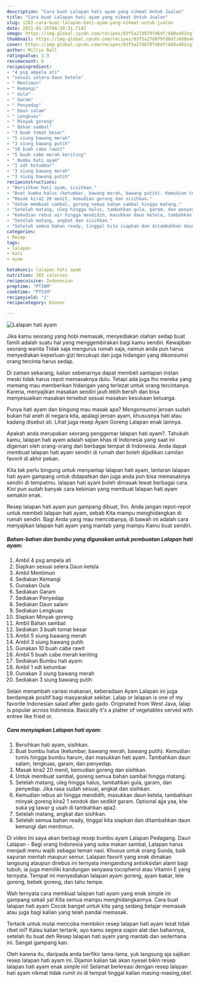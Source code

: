 ```yaml
---
description: "Cara buat Lalapan hati ayam yang nikmat Untuk Jualan"
title: "Cara buat Lalapan hati ayam yang nikmat Untuk Jualan"
slug: 1262-cara-buat-lalapan-hati-ayam-yang-nikmat-untuk-jualan
date: 2021-01-16T08:59:31.714Z
image: https://img-global.cpcdn.com/recipes/03f5a27d079fd6df/680x482cq70/lalapan-hati-ayam-foto-resep-utama.jpg
thumbnail: https://img-global.cpcdn.com/recipes/03f5a27d079fd6df/680x482cq70/lalapan-hati-ayam-foto-resep-utama.jpg
cover: https://img-global.cpcdn.com/recipes/03f5a27d079fd6df/680x482cq70/lalapan-hati-ayam-foto-resep-utama.jpg
author: Millie Ball
ratingvalue: 3.9
reviewcount: 6
recipeingredient:
- "4 psg ampela ati"
- "sesuai selera Daun ketela"
- " Mentimun"
- " Kemangi"
- " Gula"
- " Garam"
- " Penyedap"
- " Daun salam"
- " Lengkuas"
- " Minyak goreng"
- " Bahan sambal"
- "3 buah tomat besar"
- "5 siung bawang merah"
- "3 siung bawang putih"
- "10 buah cabe rawit"
- "5 buah cabe merah keriting"
- " Bumbu hati ayam"
- "1 sdt ketumbar"
- "3 siung bawang merah"
- "3 siung bawang putih"
recipeinstructions:
- "Bersihkan hati ayam, sisihkan."
- "Buat bumbu halus (ketumbar, bawang merah, bawang putih). Kemudian tumis hingga bumbu harum, dan masukkan hati ayam. Tambahkan daun salam, lengkuas, garam, dan penyedap."
- "Masak kira2 20 menit, kemudian goreng dan sisihkan."
- "Untuk membuat sambal, goreng semua bahan sambal hingga matang."
- "Setelah matang, uleg hingga halus, tambahkan gula, garam, dan penyedap. Jika rasa sudah sesuai, angkat dan sisihkan."
- "Kemudian rebus air hingga mendidih, masukkan daun ketela, tambahkan minyak goreng kira2 1 sendok dan sedikit garam. Optional ajja yaa, klw suka yg tawar g usah di tambahkan apa2."
- "Setelah matang, angkat dan sisihkan."
- "Setelah semua bahan ready, tinggal kita siapkan dan ditambahkan daun kemangi dan mentimun."
categories:
- Resep
tags:
- lalapan
- hati
- ayam

katakunci: lalapan hati ayam 
nutrition: 103 calories
recipecuisine: Indonesian
preptime: "PT30M"
cooktime: "PT52M"
recipeyield: "1"
recipecategory: Dinner

---
```



![Lalapan hati ayam](https://img-global.cpcdn.com/recipes/03f5a27d079fd6df/680x482cq70/lalapan-hati-ayam-foto-resep-utama.jpg)

Jika kamu seorang yang hobi memasak, menyediakan olahan sedap buat famili adalah suatu hal yang menggembirakan bagi kamu sendiri. Kewajiban seorang  wanita Tidak saja mengurus rumah saja, namun anda pun harus menyediakan keperluan gizi tercukupi dan juga hidangan yang dikonsumsi orang tercinta harus sedap.

Di zaman  sekarang, kalian sebenarnya dapat membeli santapan instan meski tidak harus repot memasaknya dulu. Tetapi ada juga lho mereka yang memang mau memberikan hidangan yang terlezat untuk orang tercintanya. Karena, menyajikan masakan sendiri jauh lebih bersih dan bisa menyesuaikan masakan tersebut sesuai masakan kesukaan keluarga. 

Punya hati ayam dan bingung mau masak apa? Mengonsumsi jeroan sudah bukan hal aneh di negara kita, apalagi jeroan ayam, khususnya hati atau kadang disebut ati. Lihat juga resep Ayam Goreng Lalapan enak lainnya.

Apakah anda merupakan seorang penggemar lalapan hati ayam?. Tahukah kamu, lalapan hati ayam adalah sajian khas di Indonesia yang saat ini digemari oleh orang-orang dari berbagai tempat di Indonesia. Anda dapat membuat lalapan hati ayam sendiri di rumah dan boleh dijadikan camilan favorit di akhir pekan.

Kita tak perlu bingung untuk menyantap lalapan hati ayam, lantaran lalapan hati ayam gampang untuk didapatkan dan juga anda pun bisa memasaknya sendiri di tempatmu. lalapan hati ayam boleh dimasak lewat berbagai cara. Kini pun sudah banyak cara kekinian yang membuat lalapan hati ayam semakin enak.

Resep lalapan hati ayam pun gampang dibuat, lho. Anda jangan repot-repot untuk membeli lalapan hati ayam, sebab Kita mampu menghidangkan di rumah sendiri. Bagi Anda yang mau mencobanya, di bawah ini adalah cara menyajikan lalapan hati ayam yang mantab yang mampu Kamu buat sendiri.

<!--inarticleads1-->

##### Bahan-bahan dan bumbu yang digunakan untuk pembuatan Lalapan hati ayam:

1. Ambil 4 psg ampela ati
1. Siapkan sesuai selera Daun ketela
1. Ambil  Mentimun
1. Sediakan  Kemangi
1. Gunakan  Gula
1. Sediakan  Garam
1. Sediakan  Penyedap
1. Sediakan  Daun salam
1. Sediakan  Lengkuas
1. Siapkan  Minyak goreng
1. Ambil  Bahan sambal:
1. Sediakan 3 buah tomat besar
1. Ambil 5 siung bawang merah
1. Ambil 3 siung bawang putih
1. Gunakan 10 buah cabe rawit
1. Ambil 5 buah cabe merah keriting
1. Sediakan  Bumbu hati ayam:
1. Ambil 1 sdt ketumbar
1. Gunakan 3 siung bawang merah
1. Sediakan 3 siung bawang putih


Selain menambah variasi makanan, keberadaan Ayam Lalapan ini juga berdampak positif bagi masyarakat sekitar. Lalap or lalapan is one of my favorite Indonesian salad after gado gado. Originated from West Java, lalap is popular across Indonesia. Basically it&#39;s a platter of vegetables served with entree like fried or. 

<!--inarticleads2-->

##### Cara menyiapkan Lalapan hati ayam:

1. Bersihkan hati ayam, sisihkan.
1. Buat bumbu halus (ketumbar, bawang merah, bawang putih). Kemudian tumis hingga bumbu harum, dan masukkan hati ayam. Tambahkan daun salam, lengkuas, garam, dan penyedap.
1. Masak kira2 20 menit, kemudian goreng dan sisihkan.
1. Untuk membuat sambal, goreng semua bahan sambal hingga matang.
1. Setelah matang, uleg hingga halus, tambahkan gula, garam, dan penyedap. Jika rasa sudah sesuai, angkat dan sisihkan.
1. Kemudian rebus air hingga mendidih, masukkan daun ketela, tambahkan minyak goreng kira2 1 sendok dan sedikit garam. Optional ajja yaa, klw suka yg tawar g usah di tambahkan apa2.
1. Setelah matang, angkat dan sisihkan.
1. Setelah semua bahan ready, tinggal kita siapkan dan ditambahkan daun kemangi dan mentimun.


Di video Ini saya akan berbagi resep bumbu ayam Lalapan Pedagang. Daun Lalapan - Bagi orang Indonesia yang suka makan sambal, Lalapan harus menjadi menu wajib sebagai teman nasi. Khusus untuk orang Sunda, baik sayuran mentah maupun semur. Lalapan favorit yang enak dimakan langsung ataupun direbus ini ternyata mengandung antioksidan alami bagi tubuh, ia juga memiliki kandungan senyawa tocopherol atau Vitamin E yang ternyata. Tempat ini menyediakan lalapan ayam goreng, ayam bakar, lele goreng, bebek goreng, dan tahu tempe. 

Wah ternyata cara membuat lalapan hati ayam yang enak simple ini gampang sekali ya! Kita semua mampu menghidangkannya. Cara buat lalapan hati ayam Cocok banget untuk kita yang sedang belajar memasak atau juga bagi kalian yang telah pandai memasak.

Tertarik untuk mulai mencoba membikin resep lalapan hati ayam lezat tidak ribet ini? Kalau kalian tertarik, ayo kamu segera siapin alat dan bahannya, setelah itu buat deh Resep lalapan hati ayam yang mantab dan sederhana ini. Sangat gampang kan. 

Oleh karena itu, daripada anda berfikir lama-lama, yuk langsung aja sajikan resep lalapan hati ayam ini. Dijamin kalian tak akan nyesel bikin resep lalapan hati ayam enak simple ini! Selamat berkreasi dengan resep lalapan hati ayam nikmat tidak rumit ini di tempat tinggal kalian masing-masing,oke!.

